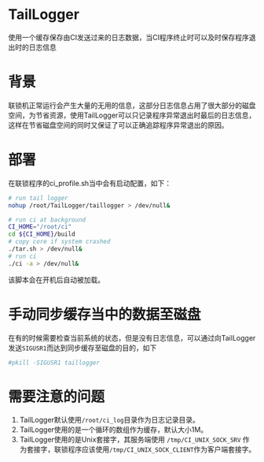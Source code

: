 # TailLogger
使用一个缓存保存由CI发送过来的日志数据，当CI程序终止时可以及时保存程序退出时的日志信息

# 背景
联锁机正常运行会产生大量的无用的信息，这部分日志信息占用了很大部分的磁盘空间，为节省资源，使用TailLogger可以只记录程序异常退出时最后的日志信息，这样在节省磁盘空间的同时又保证了可以正确追踪程序异常退出的原因。

# 部署
在联锁程序的ci_profile.sh当中会有启动配置，如下：


```bash
# run tail logger
nohup /root/TailLogger/taillogger > /dev/null&

# run ci at background
CI_HOME="/root/ci"
cd ${CI_HOME}/build
# copy core if system crashed
./tar.sh > /dev/null&
# run ci
./ci -a > /dev/null&
```

该脚本会在开机后自动被加载。  

# 手动同步缓存当中的数据至磁盘
在有的时候需要检查当前系统的状态，但是没有日志信息，可以通过向TailLogger发送`SIGUSR1`而达到同步缓存至磁盘的目的，如下

```bash
#pkill -SIGUSR1 taillogger
```

# 需要注意的问题
1. TailLogger默认使用`/root/ci_log`目录作为日志记录目录。
2. TailLogger使用的是一个循环的数组作为缓存，默认大小1M。
3. TailLogger使用的是Unix套接字，其服务端使用 `/tmp/CI_UNIX_SOCK_SRV` 作为套接字，联锁程序应该使用`/tmp/CI_UNIX_SOCK_CLIENT`作为客户端套接字。